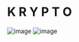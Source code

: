 # K R Y P T O 

![image](https://github.com/KartikChinda/web3.0-bonsoir/assets/78233115/ef032294-9de4-4681-802b-6d0eefb3e54c)
![image](https://github.com/KartikChinda/web3.0-bonsoir/assets/78233115/c8b5ec90-f146-469f-8669-935f1b838d81)
